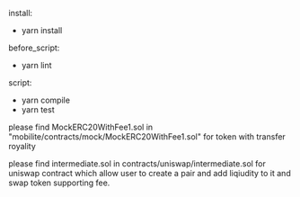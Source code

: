 install:
  - yarn install

before_script:
  - yarn lint

script:
  - yarn compile
  - yarn test

please find MockERC20WithFee1.sol in "mobilite/contracts/mock/MockERC20WithFee1.sol" for token with transfer royality 

please find intermediate.sol in contracts/uniswap/intermediate.sol for uniswap contract which allow user to create a pair and add liqiudity to it and swap token supporting fee.
